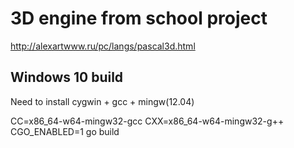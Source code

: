 # 3D engine from school project

http://alexartwww.ru/pc/langs/pascal3d.html

## Windows 10 build

Need to install cygwin + gcc + mingw(12.04)

CC=x86_64-w64-mingw32-gcc CXX=x86_64-w64-mingw32-g++ CGO_ENABLED=1 go build